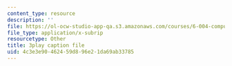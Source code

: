 ```yaml
---
content_type: resource
description: ''
file: https://ol-ocw-studio-app-qa.s3.amazonaws.com/courses/6-004-computation-structures-spring-2017/4c3e3e90462459d896e21da69ab33785_J5Mg_tqT18g.vtt
file_type: application/x-subrip
resourcetype: Other
title: 3play caption file
uid: 4c3e3e90-4624-59d8-96e2-1da69ab33785
---
```

